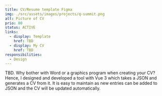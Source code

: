 ```yaml
---
title: CV/Resume template Figma
img: ./src/assets/images/projects/q-summit.png
alt: Picture of CV
prio: 80
status: ACTIVE
links:
  - display: Template
    href: TBD
  - display: My CV
    href: TBD
responsibilities:
  - Design
---
```


TBD. Why bother with Word or a graphics program when creating your CV? Hence, I designed and developed a tool with Vue 3 which takes a JSON and generates a CV from it. It is easy to maintain as new entries can be added to JSON and the CV will be updated automatically.
